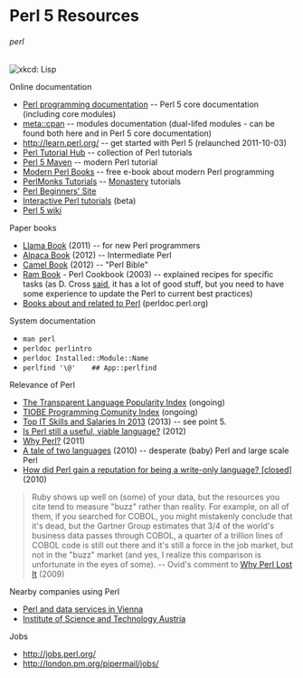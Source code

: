 # Perl 5 Resources
###### perl

![xkcd: Lisp](http://imgs.xkcd.com/comics/lisp.jpg "http://xkcd.com/224/")

Online documentation

* [Perl programming documentation](http://perldoc.perl.org/) -- Perl 5 core documentation (including core modules)
* [meta::cpan](https://metacpan.org/) -- modules documentation (dual-lifed modules - can be found both here and in Perl 5 core documentation)
* <http://learn.perl.org/> -- get started with Perl 5 (relaunched 2011-10-03)
* [Perl Tutorial Hub](http://perl-tutorial.org/) -- collection of Perl tutorials
* [Perl 5 Maven](http://perl5maven.com/) -- modern Perl tutorial
* [Modern Perl Books](http://www.modernperlbooks.com) -- free e-book about modern Perl programming
* [PerlMonks Tutorials](http://perlmonks.org/?node=Tutorials) -- [Monastery](https://en.wikipedia.org/wiki/Perl_Monks) tutorials
* [Perl Beginners' Site]([http://perl-begin.org/)
* [Interactive Perl tutorials](http://perltuts.com/) (beta)
* [Perl 5 wiki](https://www.socialtext.net/perl5/index.cgi)

Paper books

* [Llama Book](https://en.wikipedia.org/wiki/Llama_book) (2011) -- for new Perl programmers
* [Alpaca Book](http://shop.oreilly.com/product/0636920012689.do) (2012) -- Intermediate Perl
* [Camel Book](http://shop.oreilly.com/product/9780596004927.do) (2012) -- "Perl Bible"
* [Ram Book](http://shop.oreilly.com/product/9781565922433.do) - Perl Cookbook (2003) -- explained recipes for specific tasks (as D. Cross [said](http://perlhacks.com/2013/02/perl-books-2/), it has a lot of good stuff, but you need to have some experience to update the Perl to current best practices)
* [Books about and related to Perl](http://perldoc.perl.org/perlbook.html) (perldoc.perl.org)

System documentation

* `man perl`
* `perldoc perlintro`
* `perldoc Installed::Module::Name`
* `perlfind '\@'    ## App::perlfind`
    
Relevance of Perl

* [The Transparent Language Popularity Index](http://lang-index.sourceforge.net/) (ongoing)
* [TIOBE Programming Comunity Index](http://www.tiobe.com/index.php/content/paperinfo/tpci/index.html) (ongoing)
* [Top IT Skills and Salaries In 2013](http://www.jiansnet.com/topic/24694/Top-IT-Skills-and-Salaries) (2013) -- see point 5.
* [Is Perl still a useful, viable language?](http://programmers.stackexchange.com/questions/115851/is-perl-still-a-useful-viable-language) (2012)
* [Why Perl?](http://jjnapiorkowski.typepad.com/modern-perl/2011/10/why-perl.html) (2011)
* [A tale of two languages](http://www.bofh.org.uk/2010/07/25/a-tale-of-two-languages) (2010) -- desperate (baby) Perl and large scale Perl
* [How did Perl gain a reputation for being a write-only language? [closed]](http://stackoverflow.com/questions/2702728/how-did-perl-gain-a-reputation-for-being-a-write-only-language) (2010)

> Ruby shows up well on (some) of your data, but the resources you cite tend to measure "buzz" rather than reality. For example, on all of them, if you searched for COBOL, you might mistakenly conclude that it's dead, but the Gartner Group estimates that 3/4 of the world's business data passes through COBOL, a quarter of a trillion lines of COBOL code is still out there and it's still a force in the job market, but not in the "buzz" market (and yes, I realize this comparison is unfortunate in the eyes of some). -- Ovid's comment to [Why Perl Lost It](http://martin.drashkov.com/2009/11/why-perl-lost-it.html) (2009)

Nearby companies using Perl

* [Perl and data services in Vienna](http://perlservices.at/)
* [Institute of Science and Technology Austria](http://ist.ac.at/)

Jobs

* <http://jobs.perl.org/>
* <http://london.pm.org/pipermail/jobs/>
